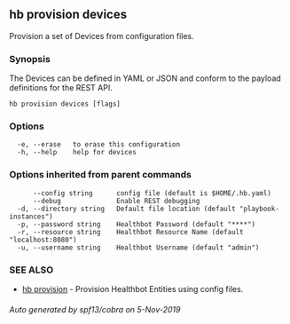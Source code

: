 ## hb provision devices

Provision a set of Devices from configuration files.

### Synopsis

The Devices can be defined in YAML or JSON and conform to the payload definitions for the REST API.

```
hb provision devices [flags]
```

### Options

```
  -e, --erase   to erase this configuration
  -h, --help    help for devices
```

### Options inherited from parent commands

```
      --config string      config file (default is $HOME/.hb.yaml)
      --debug              Enable REST debugging
  -d, --directory string   Default file location (default "playbook-instances")
  -p, --password string    Healthbot Password (default "****")
  -r, --resource string    Healthbot Resource Name (default "localhost:8080")
  -u, --username string    Healthbot Username (default "admin")
```

### SEE ALSO

* [hb provision](hb_provision.md)	 - Provision Healthbot Entities using config files.

###### Auto generated by spf13/cobra on 5-Nov-2019
